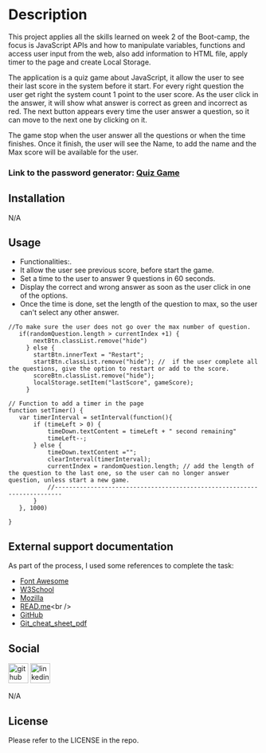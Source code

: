 # Description

This project applies all the skills learned on week 2 of the Boot-camp, the focus is JavaScript APIs and how to manipulate variables, functions and access user input from the web, also add information to HTML file, apply timer to the page and create Local Storage.

The application is a quiz game about JavaScript, it allow the user to see their last score in the system before it start. For every right question the user get right the system count 1 point to the user score. As the user click in the answer, it will show what answer is correct as green and incorrect as red. The next button appears every time the user answer a question, so it can move to the next one by clicking on it.

The game stop when the user answer all the questions or  when the time finishes. Once it finish, the user will see the Name, to add the name and the Max score will be available for the user.


### Link to the password generator: [Quiz Game](https://luizborges146.github.io/quiz-game/)

## Installation

N/A

## Usage

* Functionalities:.
 * It allow the user see previous score, before start the game.
 * Set a time to the user to answer 9 questions in 60 seconds.
 * Display the correct and wrong answer as soon as the user click in one of the options.
 * Once the time is done, set the length of the question to max, so the user can't select any other answer.
 

 ```
//To make sure the user does not go over the max number of question.
    if(randomQuestion.length > currentIndex +1) {
        nextBtn.classList.remove("hide")
      } else {
        startBtn.innerText = "Restart";
        startBtn.classList.remove("hide"); //  if the user complete all the questions, give the option to restart or add to the score.
        scoreBtn.classList.remove("hide"); 
        localStorage.setItem("lastScore", gameScore);
      }

// Function to add a timer in the page
function setTimer() {
    var timerInterval = setInterval(function(){
        if (timeLeft > 0) {
            timeDown.textContent = timeLeft + " second remaining"
            timeLeft--;
        } else {
            timeDown.textContent ="";
            clearInterval(timerInterval);
            currentIndex = randomQuestion.length; // add the length of the question to the last one, so the user can no longer answer question, unless start a new game.
            //------------------------------------------------------------------------
        }
    }, 1000)
    
}

 ```


## External support documentation

As part of the process, I used some references to complete the task:

- [Font Awesome](https://fontawesome.com/)<br />
- [W3School](https://www.w3schools.com/)<br />
- [Mozilla](https://developer.mozilla.org)<br />
- [READ.me](https://docs.readme.com/docs/linking-to-pages")<br />
- [GitHub](https://pages.github.com/)<br />
- [Git_cheat_sheet_pdf](https://education.github.com/git-cheat-sheet-education.pdf)<br />

## Social

[<img src='https://cdn.jsdelivr.net/npm/simple-icons@3.0.1/icons/github.svg' alt='github' height='40'>](https://github.com/luizborges146) [<img src='https://cdn.jsdelivr.net/npm/simple-icons@3.0.1/icons/linkedin.svg' alt='linkedin' height='40'>](https://www.linkedin.com/in/https://www.linkedin.com/in/luiz-borges-2377b7142//)

N/A

## License

Please refer to the LICENSE in the repo.
